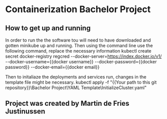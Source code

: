 # Containerization Bachelor Project

## How to get up and running
In order to run the the software tou will need to have downloaded and gotten minikube up and running.
Then using the command line use the following command, replace the necessary information
    kubectl create secret docker-registry regcred --docker-server=https://index.docker.io/v1/ --docker-username={{docker username}} --docker-password={{docker password}} --docker-email={{docker email}}

Then to initaliaze the deployments and services run, changes in the template file might be necessary.
    kubectl apply -f "{{Your path to this git repository}}\Bachelor Project\YAML Template\InitializeCluster.yaml" 

## Project was created by Martin de Fries Justinussen